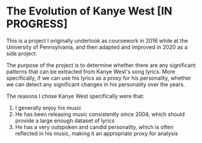# The Evolution of Kanye West [IN PROGRESS]
 
This is a project I originally undertook as coursework in 2016 while at the University of Pennsylvania, and then adapted and improved in 2020 as a side project. 

The purpose of the project is to determine whether there are any significant patterns that can be extracted from Kanye West's song lyrics. More specifically, if we can use his lyrics as a proxy for his personality, whether we can detect any significant changes in his personality over the years. 

The reasons I chose Kanye West specifically were that: 
  1) I generally enjoy his music 
  2) He has been releasing music consistently since 2004, which should provide a large enough dataset of lyrics
  3) He has a very outspoken and candid personality, which is often reflected in his music, making it an appropriate proxy for analysis
